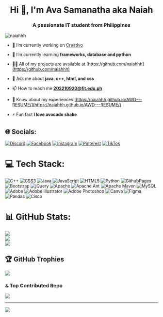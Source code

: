 <h1 align="center">Hi 👋, I'm Ava Samanatha aka Naiah</h1>
<h3 align="center">A passionate IT student from Philippines</h3>

<p align="left"> <img src="https://komarev.com/ghpvc/?username=naiahhh&label=Profile%20views&color=0e75b6&style=flat" alt="naiahhh" /> </p>





- 🔭 I’m currently working on [Creativo](https://naiahhh.github.io/WINX-CLUB-FEUTECH-AWD-TW24/)

- 🌱 I’m currently learning **frameworks, database and python**

- 👨‍💻 All of my projects are available at [https://github.com/naiahhh](https://github.com/naiahhh)

- 💬 Ask me about **java, c++, html, and css**

- 📫 How to reach me **202210920@fit.edu.ph**

- 📄 Know about my experiences [https://naiahhh.github.io/AWD---RESUME/](https://naiahhh.github.io/AWD---RESUME/)

- ⚡ Fun fact **I love avocado shake**


## 🌐 Socials:
[![Discord](https://img.shields.io/badge/Discord-%237289DA.svg?logo=discord&logoColor=white)](https://discord.gg/itz_naiah) [![Facebook](https://img.shields.io/badge/Facebook-%231877F2.svg?logo=Facebook&logoColor=white)](https://facebook.com/https://www.facebook.com/avasamanthaarce15) [![Instagram](https://img.shields.io/badge/Instagram-%23E4405F.svg?logo=Instagram&logoColor=white)](https://instagram.com/@eri_zanaiah) [![Pinterest](https://img.shields.io/badge/Pinterest-%23E60023.svg?logo=Pinterest&logoColor=white)](https://pinterest.com/https://www.pinterest.ph/avarce15/) [![TikTok](https://img.shields.io/badge/TikTok-%23000000.svg?logo=TikTok&logoColor=white)](https://tiktok.com/@@eri_zanaiah) 

# 💻 Tech Stack:
![C++](https://img.shields.io/badge/c++-%2300599C.svg?style=for-the-badge&logo=c%2B%2B&logoColor=white) ![CSS3](https://img.shields.io/badge/css3-%231572B6.svg?style=for-the-badge&logo=css3&logoColor=white) ![Java](https://img.shields.io/badge/java-%23ED8B00.svg?style=for-the-badge&logo=openjdk&logoColor=white) ![JavaScript](https://img.shields.io/badge/javascript-%23323330.svg?style=for-the-badge&logo=javascript&logoColor=%23F7DF1E) ![HTML5](https://img.shields.io/badge/html5-%23E34F26.svg?style=for-the-badge&logo=html5&logoColor=white) ![Python](https://img.shields.io/badge/python-3670A0?style=for-the-badge&logo=python&logoColor=ffdd54) ![GithubPages](https://img.shields.io/badge/github%20pages-121013?style=for-the-badge&logo=github&logoColor=white) ![Bootstrap](https://img.shields.io/badge/bootstrap-%238511FA.svg?style=for-the-badge&logo=bootstrap&logoColor=white) ![jQuery](https://img.shields.io/badge/jquery-%230769AD.svg?style=for-the-badge&logo=jquery&logoColor=white) ![Apache](https://img.shields.io/badge/apache-%23D42029.svg?style=for-the-badge&logo=apache&logoColor=white) ![Apache Ant](https://img.shields.io/badge/Apache%20Ant-A81C7D?style=for-the-badge&logo=Apache%20Ant&logoColor=white) ![Apache Maven](https://img.shields.io/badge/Apache%20Maven-C71A36?style=for-the-badge&logo=Apache%20Maven&logoColor=white) ![MySQL](https://img.shields.io/badge/mysql-%2300000f.svg?style=for-the-badge&logo=mysql&logoColor=white) ![Adobe](https://img.shields.io/badge/adobe-%23FF0000.svg?style=for-the-badge&logo=adobe&logoColor=white) ![Adobe Illustrator](https://img.shields.io/badge/adobe%20illustrator-%23FF9A00.svg?style=for-the-badge&logo=adobe%20illustrator&logoColor=white) ![Adobe Photoshop](https://img.shields.io/badge/adobe%20photoshop-%2331A8FF.svg?style=for-the-badge&logo=adobe%20photoshop&logoColor=white) ![Canva](https://img.shields.io/badge/Canva-%2300C4CC.svg?style=for-the-badge&logo=Canva&logoColor=white) ![Figma](https://img.shields.io/badge/figma-%23F24E1E.svg?style=for-the-badge&logo=figma&logoColor=white) ![Pandas](https://img.shields.io/badge/pandas-%23150458.svg?style=for-the-badge&logo=pandas&logoColor=white) ![Cisco](https://img.shields.io/badge/cisco-%23049fd9.svg?style=for-the-badge&logo=cisco&logoColor=black)
# 📊 GitHub Stats:
![](https://github-readme-stats.vercel.app/api?username=naiahhh&theme=radical&hide_border=false&include_all_commits=true&count_private=true)<br/>
![](https://github-readme-streak-stats.herokuapp.com/?user=naiahhh&theme=radical&hide_border=false)<br/>
![](https://github-readme-stats.vercel.app/api/top-langs/?username=naiahhh&theme=radical&hide_border=false&include_all_commits=true&count_private=true&layout=compact)

## 🏆 GitHub Trophies
![](https://github-profile-trophy.vercel.app/?username=naiahhh&theme=radical&no-frame=false&no-bg=true&margin-w=4)

### 🔝 Top Contributed Repo
![](https://github-contributor-stats.vercel.app/api?username=naiahhh&limit=5&theme=radical&combine_all_yearly_contributions=true)

---
[![](https://visitcount.itsvg.in/api?id=naiahhh&icon=2&color=11)](https://visitcount.itsvg.in)


